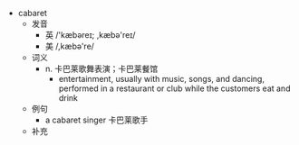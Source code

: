 - cabaret
  - 发音
    - 英 /'kæbəreɪ; ,kæbə'reɪ/
    - 美 /,kæbə're/
  - 词义
    - n. 卡巴莱歌舞表演；卡巴莱餐馆
      - entertainment, usually with music, songs, and dancing, performed in a restaurant or club while the customers eat and drink
  - 例句
    - a cabaret singer 卡巴莱歌手
  - 补充